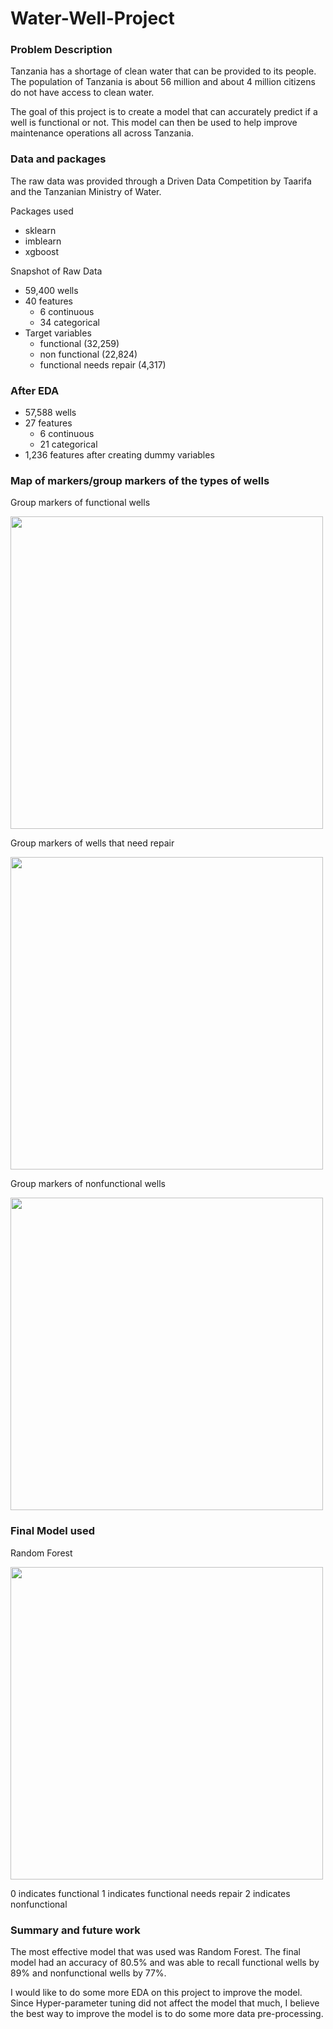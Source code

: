 # Water-Well-Project

### Problem Description
Tanzania has a shortage of clean water that can be provided to its people. The population of Tanzania is about 56 million and about 4 million citizens do not have access to clean water.

The goal of this project is to create a model that can accurately predict if a well is functional or not. This model can then be used to help improve maintenance operations all across Tanzania.

### Data and packages
The raw data was provided through a Driven Data Competition by Taarifa and the Tanzanian Ministry of Water.

Packages used
- sklearn
- imblearn
- xgboost

Snapshot of Raw Data
- 59,400 wells
- 40 features
  - 6 continuous
  - 34 categorical
- Target variables
  - functional (32,259)
  - non functional (22,824)
  - functional needs repair (4,317)

### After EDA
- 57,588 wells
- 27 features
  - 6 continuous
  - 21 categorical
- 1,236 features after creating dummy variables

### Map of markers/group markers of the types of wells
Group markers of functional wells

<img src="https://github.com/stevenkyle2013/Water-Well-Project/blob/main/Pictures/FunctionalGroupMarker.png" width="500">


Group markers of wells that need repair

<img src="https://github.com/stevenkyle2013/Water-Well-Project/blob/main/Pictures/NeedsRepairGroupMarker.png" width="500">

Group markers of nonfunctional wells

<img src="https://github.com/stevenkyle2013/Water-Well-Project/blob/main/Pictures/NonFunctionalGroupMarker.png" width="500">


### Final Model used
Random Forest

<img src="https://github.com/stevenkyle2013/Water-Well-Project/blob/main/Pictures/FinalModel.png" width="500">

0 indicates functional
1 indicates functional needs repair
2 indicates nonfunctional

### Summary and future work
The most effective model that was used was Random Forest. The final model had an accuracy of 80.5% and was able to recall functional wells by 89% and nonfunctional wells by 77%.

I would like to do some more EDA on this project to improve the model. Since Hyper-parameter tuning did not affect the model that much, I believe the best way to improve the model is to do some more data pre-processing.
